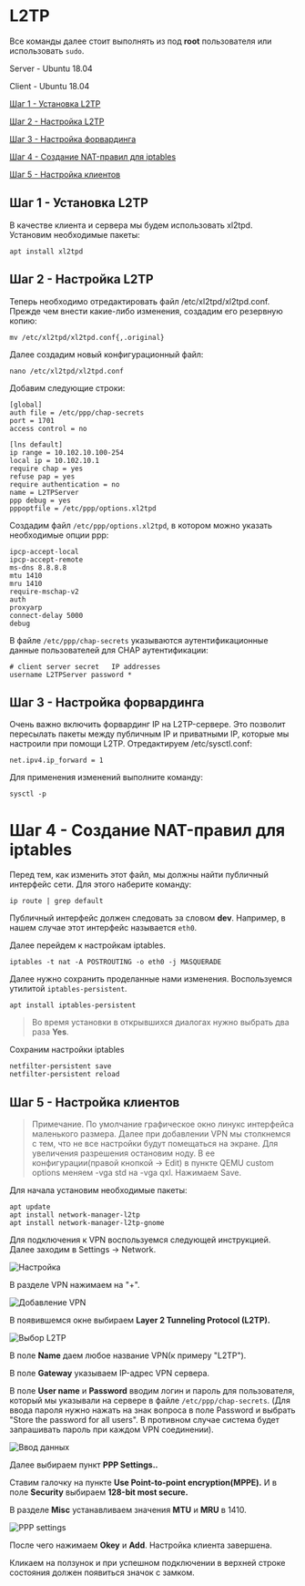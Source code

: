 # L2TP

Все команды далее стоит выполнять из под **root** пользователя или использовать ```sudo```.

Server - Ubuntu 18.04

Client - Ubuntu 18.04

[Шаг 1 - Установка L2TP](#шаг-1---установка-l2tp)

[Шаг 2 - Настройка L2TP](#шаг-2---настройка-l2tp)

[Шаг 3 - Настройка форвардинга](#шаг-3---настройка-форвардинга)

[Шаг 4 - Создание NAT-правил для iptables](#шаг-4---создание-nat-правил-для-iptables)

[Шаг 5 - Настройка клиентов](#шаг-5---настройка-клиентов)

## Шаг 1 - Установка L2TP

В качестве клиента и cервера мы будем использовать xl2tpd. Установим необходимые пакеты:
    
    apt install xl2tpd
    
## Шаг 2 - Настройка L2TP
    
Теперь необходимо отредактировать файл /etc/xl2tpd/xl2tpd.conf. Прежде чем внести какие-либо изменения, создадим его резервную копию: 

    mv /etc/xl2tpd/xl2tpd.conf{,.original}
    
Далее создадим новый конфигурационный файл:

    nano /etc/xl2tpd/xl2tpd.conf
    
Добавим следующие строки:

    [global]
    auth file = /etc/ppp/chap-secrets
    port = 1701
    access control = no
    
    [lns default]
    ip range = 10.102.10.100-254
    local ip = 10.102.10.1
    require chap = yes
    refuse pap = yes
    require authentication = no
    name = L2TPServer
    ppp debug = yes
    pppoptfile = /etc/ppp/options.xl2tpd
    
Создадим файл ```/etc/ppp/options.xl2tpd```, в котором можно указать необходимые опции ppp:

    ipcp-accept-local
    ipcp-accept-remote
    ms-dns 8.8.8.8
    mtu 1410
    mru 1410
    require-mschap-v2
    auth
    proxyarp
    connect-delay 5000
    debug

В файле ```/etc/ppp/chap-secrets``` указываются аутентификационные данные пользователей для CHAP аутентификации:

    # client server secret   IP addresses
    username L2TPServer password *
    
## Шаг 3 - Настройка форвардинга

Очень важно включить форвардинг IP на L2TP-сервере. Это позволит пересылать пакеты между публичным IP и приватными IP, которые мы настроили при помощи L2TP. Отредактируем /etc/sysctl.conf:
    
    net.ipv4.ip_forward = 1
    
Для применения изменений выполните команду:

    sysctl -p
    
# Шаг 4 - Создание NAT-правил для iptables

Перед тем, как изменить этот файл, мы должны найти публичный интерфейс сети. Для этого наберите команду:

    ip route | grep default
    
Публичный интерфейс должен следовать за словом **dev**. Например, в нашем случае этот интерфейс называется ```eth0```.

Далее перейдем к настройкам iptables.

    iptables -t nat -A POSTROUTING -o eth0 -j MASQUERADE
    
Далее нужно сохранить проделанные нами изменения. Воспользуемся утилитой ```iptables-persistent```.

    apt install iptables-persistent
    
>Во время установки в открывшихся диалогах нужно выбрать два раза **Yes**.

Сохраним настройки iptables

    netfilter-persistent save
    netfilter-persistent reload
    
## Шаг 5 - Настройка клиентов

> Примечание. По умолчание графическое окно линукс интерфейса маленького размера. Далее при добавлении VPN мы столкнемся с тем, что не все настройки будут помещаться на экране. Для увеличения разрешения остановим ноду. В ее конфигурации(правой кнопкой -> Edit) в пункте QEMU custom options меняем -vga std на -vga qxl. Нажимаем Save.

Для начала установим необходимые пакеты:
    
    apt update
    apt install network-manager-l2tp
    apt install network-manager-l2tp-gnome
    
Для подключения к VPN воспользуемся следующей инструкцией. Далее заходим в Settings -> Network. 

![Настройка](https://sun1-86.userapi.com/t5VBHad3DOLRkw3K8OAfB6hzdb6gIfb2aMzs6w/dqIqedhAibE.jpg )

В разделе VPN нажимаем на "+". 

![Добавление VPN](https://sun1-30.userapi.com/95EqMIPesHVw5dMFv_VGvVbIIaCgI0IRJoRw4A/QAxCCH3JF9A.jpg )

В появившемся окне выбираем **Layer 2 Tunneling Protocol (L2TP).**

![Выбор L2TP](https://sun1-98.userapi.com/2pkLLfjPaC1FBXuClphXLB63u3QMvnxe006pIw/cTSGJGxTkOY.jpg )

В поле **Name** даем любое название VPN(к примеру "L2TP").

В поле **Gateway** указываем IP-адрес VPN сервера.

В поле **User name** и **Password** вводим логин и пароль для пользователя, который мы указывали на сервере в файле ```/etc/ppp/chap-secrets```. (Для ввода пароля нужно нажать на знак вопроса в поле Password и выбрать "Store the password for all users". В противном случае система будет запрашивать пароль при каждом VPN соединении).

![Ввод данных](https://sun1-20.userapi.com/SN2M2defeFCoQhzhANicLwwmbQr_5OSLKTpIyA/c_LaOyqWaBE.jpg )

Далее выбираем пункт **PPP Settings..**

Ставим галочку на пункте **Use Point-to-point encryption(MPPE).** И в поле **Security** выбираем **128-bit most secure.**

В разделе **Misc** устанавливаем значения **MTU** и **MRU** в 1410.

![PPP settings](https://sun1-22.userapi.com/ZfQxQMuUPweRYkpVB9WAngno9g03Re613OaFKA/ZhDcFjF7Kzc.jpg )

После чего нажимаем **Okey** и **Add**. Настройка клиента завершена. 

Кликаем на ползунок и при успешном подключении в верхней строке состояния должен появиться значок с замком.
